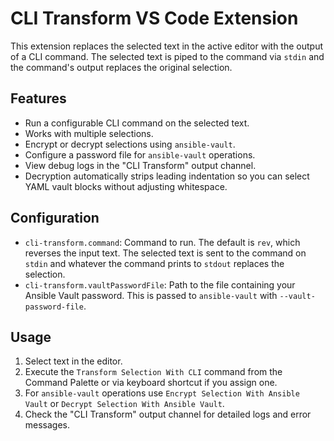 # CLI Transform VS Code Extension

This extension replaces the selected text in the active editor with the output of a CLI command. The selected text is piped to the command via `stdin` and the command's output replaces the original selection.

## Features
- Run a configurable CLI command on the selected text.
- Works with multiple selections.
- Encrypt or decrypt selections using `ansible-vault`.
- Configure a password file for `ansible-vault` operations.
- View debug logs in the "CLI Transform" output channel.
- Decryption automatically strips leading indentation so you can select YAML vault blocks without adjusting whitespace.

## Configuration
- `cli-transform.command`: Command to run. The default is `rev`, which reverses the input text. The selected text is sent to the command on `stdin` and whatever the command prints to `stdout` replaces the selection.
- `cli-transform.vaultPasswordFile`: Path to the file containing your Ansible Vault password. This is passed to `ansible-vault` with `--vault-password-file`.

## Usage
1. Select text in the editor.
2. Execute the `Transform Selection With CLI` command from the Command Palette or via keyboard shortcut if you assign one.
3. For `ansible-vault` operations use `Encrypt Selection With Ansible Vault` or `Decrypt Selection With Ansible Vault`.
4. Check the "CLI Transform" output channel for detailed logs and error messages.

